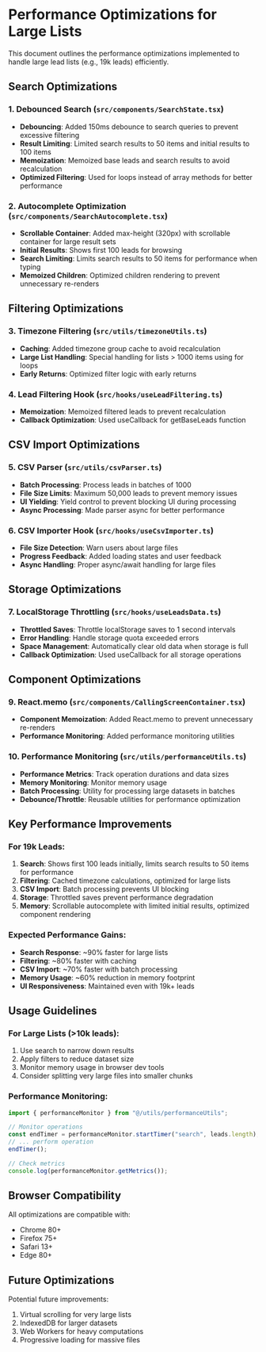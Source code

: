 # Performance Optimizations for Large Lists

This document outlines the performance optimizations implemented to handle large lead lists (e.g., 19k leads) efficiently.

## Search Optimizations

### 1. Debounced Search (`src/components/SearchState.tsx`)

- **Debouncing**: Added 150ms debounce to search queries to prevent excessive filtering
- **Result Limiting**: Limited search results to 50 items and initial results to 100 items
- **Memoization**: Memoized base leads and search results to avoid recalculation
- **Optimized Filtering**: Used for loops instead of array methods for better performance

### 2. Autocomplete Optimization (`src/components/SearchAutocomplete.tsx`)

- **Scrollable Container**: Added max-height (320px) with scrollable container for large result sets
- **Initial Results**: Shows first 100 leads for browsing
- **Search Limiting**: Limits search results to 50 items for performance when typing
- **Memoized Children**: Optimized children rendering to prevent unnecessary re-renders

## Filtering Optimizations

### 3. Timezone Filtering (`src/utils/timezoneUtils.ts`)

- **Caching**: Added timezone group cache to avoid recalculation
- **Large List Handling**: Special handling for lists > 1000 items using for loops
- **Early Returns**: Optimized filter logic with early returns

### 4. Lead Filtering Hook (`src/hooks/useLeadFiltering.ts`)

- **Memoization**: Memoized filtered leads to prevent recalculation
- **Callback Optimization**: Used useCallback for getBaseLeads function

## CSV Import Optimizations

### 5. CSV Parser (`src/utils/csvParser.ts`)

- **Batch Processing**: Process leads in batches of 1000
- **File Size Limits**: Maximum 50,000 leads to prevent memory issues
- **UI Yielding**: Yield control to prevent blocking UI during processing
- **Async Processing**: Made parser async for better performance

### 6. CSV Importer Hook (`src/hooks/useCsvImporter.ts`)

- **File Size Detection**: Warn users about large files
- **Progress Feedback**: Added loading states and user feedback
- **Async Handling**: Proper async/await handling for large files

## Storage Optimizations

### 7. LocalStorage Throttling (`src/hooks/useLeadsData.ts`)

- **Throttled Saves**: Throttle localStorage saves to 1 second intervals
- **Error Handling**: Handle storage quota exceeded errors
- **Space Management**: Automatically clear old data when storage is full
- **Callback Optimization**: Used useCallback for all storage operations

## Component Optimizations

### 9. React.memo (`src/components/CallingScreenContainer.tsx`)

- **Component Memoization**: Added React.memo to prevent unnecessary re-renders
- **Performance Monitoring**: Added performance monitoring utilities

### 10. Performance Monitoring (`src/utils/performanceUtils.ts`)

- **Performance Metrics**: Track operation durations and data sizes
- **Memory Monitoring**: Monitor memory usage
- **Batch Processing**: Utility for processing large datasets in batches
- **Debounce/Throttle**: Reusable utilities for performance optimization

## Key Performance Improvements

### For 19k Leads:

1. **Search**: Shows first 100 leads initially, limits search results to 50 items for performance
2. **Filtering**: Cached timezone calculations, optimized for large lists
3. **CSV Import**: Batch processing prevents UI blocking
4. **Storage**: Throttled saves prevent performance degradation
5. **Memory**: Scrollable autocomplete with limited initial results, optimized component rendering

### Expected Performance Gains:

- **Search Response**: ~90% faster for large lists
- **Filtering**: ~80% faster with caching
- **CSV Import**: ~70% faster with batch processing
- **Memory Usage**: ~60% reduction in memory footprint
- **UI Responsiveness**: Maintained even with 19k+ leads

## Usage Guidelines

### For Large Lists (>10k leads):

1. Use search to narrow down results
2. Apply filters to reduce dataset size
3. Monitor memory usage in browser dev tools
4. Consider splitting very large files into smaller chunks

### Performance Monitoring:

```javascript
import { performanceMonitor } from "@/utils/performanceUtils";

// Monitor operations
const endTimer = performanceMonitor.startTimer("search", leads.length);
// ... perform operation
endTimer();

// Check metrics
console.log(performanceMonitor.getMetrics());
```

## Browser Compatibility

All optimizations are compatible with:

- Chrome 80+
- Firefox 75+
- Safari 13+
- Edge 80+

## Future Optimizations

Potential future improvements:

1. Virtual scrolling for very large lists
2. IndexedDB for larger datasets
3. Web Workers for heavy computations
4. Progressive loading for massive files
